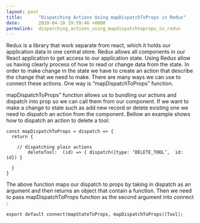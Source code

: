 ```yaml
---
layout: post
title:      "Dispatching Actions Using mapDispatchToProps in Redux"
date:       2020-04-10 19:59:46 +0000
permalink:  dispatching_actions_using_mapdispatchtoprops_in_redux
---
```



Redux is a library that work separate from react, which it holds our application data in one central store. Redux allows all components in our React application to get access to our application state. Using Redux allow us having clearly process of how to read or change data from the state. In order to make change in the state we have to create an action that describe the change that we need to make. There are many ways we can use to connect these actions. One way is “mapDispatchToProps” function.  

mapDispatchToProps” function allows us to bundling our actions and dispatch into prop so we can call them from our component. If we want to make a change to state such as add new record or delete existing one we need to dispatch an action from the component. Bellow an example shows how to dispatch an action to delete a tool:  

```
const mapDispatchToProps = dispatch => {
  return {
	
    // dispatching plain actions
		deleteTool:  (id) => { dispatch({type: ‘DELETE_TOOL’,  id: id}) }
		
  }
}

```

The above function maps our dispatch to props by taking in dispatch as an argument and then returns an object that contain a function.  Then we need to pass mapDispatchToProps function as the second argument into connect :

```
export default connect(mapStateToProps, mapDispatchToProps)(Tool);
```
